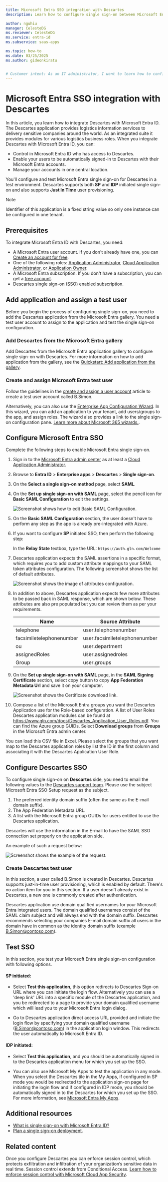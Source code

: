```yaml
---
title: Microsoft Entra SSO integration with Descartes
description: Learn how to configure single sign-on between Microsoft Entra ID and Descartes.

author: nguhiu
manager: CelesteDG
ms.reviewer: CelesteDG
ms.service: entra-id
ms.subservice: saas-apps

ms.topic: how-to
ms.date: 03/25/2025
ms.author: gideonkiratu


# Customer intent: As an IT administrator, I want to learn how to configure single sign-on between Microsoft Entra ID and Descartes so that I can control who has access to Descartes, enable automatic sign-in with Microsoft Entra accounts, and manage my accounts in one central location.
---
```


# Microsoft Entra SSO integration with Descartes

In this article, you learn how to integrate Descartes with Microsoft Entra ID. The Descartes application provides logistics information services to delivery sensitive companies around the world. As an integrated suite it provides modules for various logistics business roles. When you integrate Descartes with Microsoft Entra ID, you can:

* Control in Microsoft Entra ID who has access to Descartes.
* Enable your users to be automatically signed-in to Descartes with their Microsoft Entra accounts.
* Manage your accounts in one central location.

You'll configure and test Microsoft Entra single sign-on for Descartes in a test environment. Descartes supports both **SP** and **IDP** initiated single sign-on and also supports **Just In Time** user provisioning.

> [!NOTE]
> Identifier of this application is a fixed string value so only one instance can be configured in one tenant.

## Prerequisites

To integrate Microsoft Entra ID with Descartes, you need:

* A Microsoft Entra user account. If you don't already have one, you can [Create an account for free](https://azure.microsoft.com/free/?WT.mc_id=A261C142F).
* One of the following roles: [Application Administrator](/entra/identity/role-based-access-control/permissions-reference#application-administrator), [Cloud Application Administrator](/entra/identity/role-based-access-control/permissions-reference#cloud-application-administrator), or [Application Owner](/entra/fundamentals/users-default-permissions#owned-enterprise-applications).
* A Microsoft Entra subscription. If you don't have a subscription, you can get a [free account](https://azure.microsoft.com/free/).
* Descartes single sign-on (SSO) enabled subscription.

## Add application and assign a test user

Before you begin the process of configuring single sign-on, you need to add the Descartes application from the Microsoft Entra gallery. You need a test user account to assign to the application and test the single sign-on configuration.

<a name='add-descartes-from-the-azure-ad-gallery'></a>

### Add Descartes from the Microsoft Entra gallery

Add Descartes from the Microsoft Entra application gallery to configure single sign-on with Descartes. For more information on how to add application from the gallery, see the [Quickstart: Add application from the gallery](~/identity/enterprise-apps/add-application-portal.md).

<a name='create-and-assign-azure-ad-test-user'></a>

### Create and assign Microsoft Entra test user

Follow the guidelines in the [create and assign a user account](~/identity/enterprise-apps/add-application-portal-assign-users.md) article to create a test user account called B.Simon.

Alternatively, you can also use the [Enterprise App Configuration Wizard](https://portal.office.com/AdminPortal/home?Q=Docs#/azureadappintegration). In this wizard, you can add an application to your tenant, add users/groups to the app, and assign roles. The wizard also provides a link to the single sign-on configuration pane. [Learn more about Microsoft 365 wizards.](/microsoft-365/admin/misc/azure-ad-setup-guides). 

<a name='configure-azure-ad-sso'></a>

## Configure Microsoft Entra SSO

Complete the following steps to enable Microsoft Entra single sign-on.

1. Sign in to the [Microsoft Entra admin center](https://entra.microsoft.com) as at least a [Cloud Application Administrator](~/identity/role-based-access-control/permissions-reference.md#cloud-application-administrator).
1. Browse to **Entra ID** > **Enterprise apps** > **Descartes** > **Single sign-on**.
1. On the **Select a single sign-on method** page, select **SAML**.
1. On the **Set up single sign-on with SAML** page, select the pencil icon for **Basic SAML Configuration** to edit the settings.

   ![Screenshot shows how to edit Basic SAML Configuration.](common/edit-urls.png "Basic Configuration")

1. On the **Basic SAML Configuration** section, the user doesn't have to perform any step as the app is already pre-integrated with Azure.

1. If you want to configure **SP** initiated SSO, then perform the following step:

    In the **Relay State** textbox, type the URL:
    `https://auth.gln.com/Welcome`

1. Descartes application expects the SAML assertions in a specific format, which requires you to add custom attribute mappings to your SAML token attributes configuration. The following screenshot shows the list of default attributes.

	![Screenshot shows the image of attributes configuration.](common/default-attributes.png "Image")

1. In addition to above, Descartes application expects few more attributes to be passed back in SAML response, which are shown below. These attributes are also pre populated but you can review them as per your requirements.

	| Name |  Source Attribute|
	| ---------------|  --------- |
    | telephone | user.telephonenumber |
    | facsimiletelephonenumber | user.facsimiletelephonenumber |
    | ou | user.department |
    | assignedRoles | user.assignedroles |
    | Group | user.groups |

1. On the **Set up single sign-on with SAML** page, in the **SAML Signing Certificate** section, select copy button to copy **App Federation Metadata Url** and save it on your computer.

	![Screenshot shows the Certificate download link.](common/copy-metadataurl.png "Certificate")

1. Compose a list of the Microsoft Entra groups you want the Descartes Application use for the Role-based configuration. A list of User Roles Descartes application modules can be found at https://www.gln.com/docs/Descartes_Application_User_Roles.pdf. You can find the Azure group GUIDs. Select **Download groups** from **Groups** in the Microsoft Entra admin center.

You can load this CSV file in Excel. Please select the groups that you want map to the Descartes application roles by list the ID in the first column and associating it with the Descartes Application User Role.

## Configure Descartes SSO

To configure single sign-on on **Descartes** side, you need to email the following values to the [Descartes support team](mailto:servicedesk@descartes.com). Please use the subject Microsoft Entra SSO Setup request as the subject.

1. The preferred identity domain suffix (often the same as the E-mail domain suffix).
1. The App Federation Metadata URL.
1.	A list with the Microsoft Entra group GUIDs for users entitled to use the Descartes application. 

Descartes will use the information in the E-mail to have the SAML SSO connection set properly on the application side.

An example of such a request below:

![Screenshot shows the example of the request.](media/descartes-tutorial/example.png "Request")

### Create Descartes test user

In this section, a user called B.Simon is created in Descartes. Descartes supports just-in-time user provisioning, which is enabled by default. There's no action item for you in this section. If a user doesn't already exist in Descartes, a new one is commonly created after authentication.

Descartes application use domain qualified usernames for your Microsoft Entra integrated users. The domain qualified usernames consist of the SAML claim subject and will always end with the domain suffix. Descartes recommends selecting your companies E-mail domain suffix all users in the domain have in common as the identity domain suffix (example B.Simon@contoso.com). 

## Test SSO 

In this section, you test your Microsoft Entra single sign-on configuration with following options. 

#### SP initiated:

* Select **Test this application**, this option redirects to Descartes Sign-on URL where you can initiate the login flow. Alternatively you can use a 'deep link' URL into a specific module of the Descartes application, and you be redirected to a page to provide your domain qualified username which will lead you to your Microsoft Entra login dialog.

* Go to Descartes application direct access URL provided and initiate the login flow by specifying your domain qualified username (B.Simon@contoso.com) in the application login window. This redirects the user automatically to Microsoft Entra ID.

#### IDP initiated:

* Select **Test this application**, and you should be automatically signed in to the Descartes application menu for which you set up the SSO. 

* You can also use Microsoft My Apps to test the application in any mode. When you select the Descartes tile in the My Apps, if configured in SP mode you would be redirected to the application sign-on page for initiating the login flow and if configured in IDP mode, you should be automatically signed in to the Descartes for which you set up the SSO. For more information, see [Microsoft Entra My Apps](/azure/active-directory/manage-apps/end-user-experiences#azure-ad-my-apps).

## Additional resources

* [What is single sign-on with Microsoft Entra ID?](~/identity/enterprise-apps/what-is-single-sign-on.md)
* [Plan a single sign-on deployment](~/identity/enterprise-apps/plan-sso-deployment.md).

## Related content

Once you configure Descartes you can enforce session control, which protects exfiltration and infiltration of your organization’s sensitive data in real time. Session control extends from Conditional Access. [Learn how to enforce session control with Microsoft Cloud App Security](/cloud-app-security/proxy-deployment-aad).
